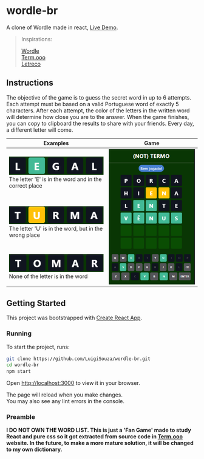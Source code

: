 # wordle-br

A clone of Wordle made in react, [Live Demo](https://luigisouza.github.io/wordle-br/).

> Inspirations:
> 
> [Wordle](https://www.powerlanguage.co.uk/wordle/) \
> [Term.ooo](https://term.ooo/) \
> [Letreco](https://www.gabtoschi.com/letreco/)

## Instructions

The objective of the game is to guess the secret word in up to 6 attempts. Each attempt must be based on a valid Portuguese word of exactly 5 characters. After each attempt, the color of the letters in the written word will determine how close you are to the answer. When the game finishes, you can copy to clipboard the results to share with your friends. Every day, a different letter will come.

<table>
    <thead>
        <tr>
            <th>Examples</th>
            <th>Game</th>
        </tr>
    </thead>
    <tbody>
        <tr>
            <td>
              <img alt="Correct Letter" src="media/ex2.png"><br>
              The letter 'E' is in the word and in the correct place
            </td>
            <td rowspan=4>
               <img alt="Game" src="media/ex4.png">
            </td>
        </tr>
        <tr>
            <td>
              <img alt="Close Letter" src="media/ex3.png"><br>
              The letter 'U' is in the word, but in the wrong place
            </td>
        </tr>
        <tr>
            <td>
              <img alt="All Wrong" src="media/ex1.png"><br>
              None of the letter is in the word
            </td>
        </tr>
    </tbody>
</table>


## Getting Started

This project was bootstrapped with [Create React App](https://github.com/facebook/create-react-app).

### Running

To start the project, runs:

```bash
git clone https://github.com/LuigiSouza/wordle-br.git
cd wordle-br
npm start
```

Open [http://localhost:3000](http://localhost:3000) to view it in your browser.

The page will reload when you make changes.\
You may also see any lint errors in the console.

### Preamble

**I DO NOT OWN THE WORD LIST. This is just a 'Fan Game' made to study React and pure css so it got extracted from source code in [Term.ooo](https://term.ooo/) website. In the future, to make a more mature solution, it will be changed to my own dictionary.**
